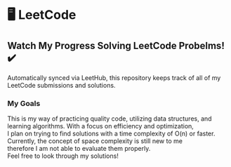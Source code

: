 # 🖥️ LeetCode
## Watch My Progress Solving LeetCode Probelms! ✔️
Automatically synced via LeetHub, this repository keeps track of all of my LeetCode submissions and solutions.  
  
### My Goals
This is my way of practicing quality code, utilizing data structures, and learning algorithms. With a focus on efficiency and optimization,  
I plan on trying to find solutions with a time complexity of O(n) or faster. Currently, the concept of space complexity is still new to me  
therefore I am not able to evaluate them properly.  
Feel free to look through my solutions!
